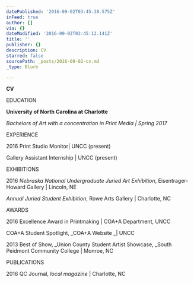 ```yaml
---
datePublished: '2016-09-02T03:45:38.575Z'
inFeed: true
author: []
via: {}
dateModified: '2016-09-02T03:45:12.141Z'
title: ''
publisher: {}
description: CV
starred: false
sourcePath: _posts/2016-09-02-cv.md
_type: Blurb

---
```

**CV**

EDUCATION

**University of North Carolina at Charlotte**

_Bachelors of Art with a concentration in Print Media | Spring 2017_

EXPERIENCE

2016 Print Studio Monitor| UNCC (present)

Gallery Assistant Internship | UNCC (present)

EXHIBITIONS

2016 _Nebraska National Undergraduate Juried Art Exhibition_, Eisentrager-Howard Gallery | Lincoln, NE

_Annual Juried Student Exhibition_, Rowe Arts Gallery | Charlotte, NC

AWARDS

2016 Excellence Award in Printmaking | COA+A Department, UNCC

COA+A Student Spotlight, _COA+A Website _| UNCC

2013 Best of Show, _Union County Student Artist Showcase, _South Peidmont Community College | Monroe, NC

PUBLICATIONS

2016 QC Journal, _local magazine_ | Charlotte, NC